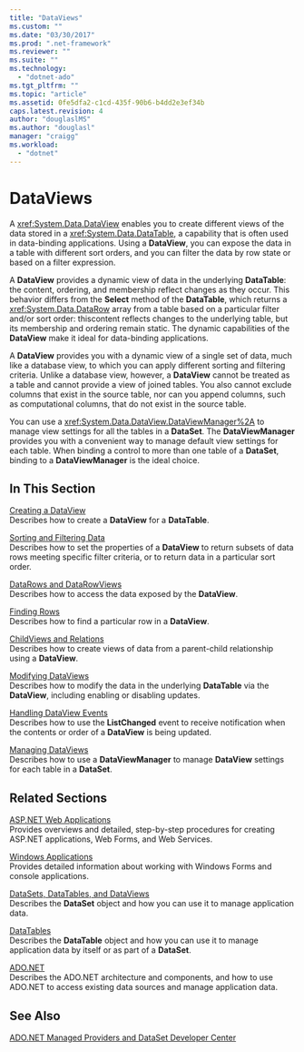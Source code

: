 ```yaml
---
title: "DataViews"
ms.custom: ""
ms.date: "03/30/2017"
ms.prod: ".net-framework"
ms.reviewer: ""
ms.suite: ""
ms.technology: 
  - "dotnet-ado"
ms.tgt_pltfrm: ""
ms.topic: "article"
ms.assetid: 0fe5dfa2-c1cd-435f-90b6-b4dd2e3ef34b
caps.latest.revision: 4
author: "douglaslMS"
ms.author: "douglasl"
manager: "craigg"
ms.workload: 
  - "dotnet"
---
```

# DataViews
A <xref:System.Data.DataView> enables you to create different views of the data stored in a <xref:System.Data.DataTable>, a capability that is often used in data-binding applications. Using a **DataView**, you can expose the data in a table with different sort orders, and you can filter the data by row state or based on a filter expression.  
  
 A **DataView** provides a dynamic view of data in the underlying **DataTable**: the content, ordering, and membership reflect changes as they occur. This behavior differs from the **Select** method of the **DataTable**, which returns a <xref:System.Data.DataRow> array from a table based on a particular filter and/or sort order: thiscontent reflects changes to the underlying table, but its membership and ordering remain static. The dynamic capabilities of the **DataView** make it ideal for data-binding applications.  
  
 A **DataView** provides you with a dynamic view of a single set of data, much like a database view, to which you can apply different sorting and filtering criteria. Unlike a database view, however, a **DataView** cannot be treated as a table and cannot provide a view of joined tables. You also cannot exclude columns that exist in the source table, nor can you append columns, such as computational columns, that do not exist in the source table.  
  
 You can use a <xref:System.Data.DataView.DataViewManager%2A> to manage view settings for all the tables in a **DataSet**. The **DataViewManager** provides you with a convenient way to manage default view settings for each table. When binding a control to more than one table of a **DataSet**, binding to a **DataViewManager** is the ideal choice.  
  
## In This Section  
 [Creating a DataView](../../../../../docs/framework/data/adonet/dataset-datatable-dataview/creating-a-dataview.md)  
 Describes how to create a **DataView** for a **DataTable**.  
  
 [Sorting and Filtering Data](../../../../../docs/framework/data/adonet/dataset-datatable-dataview/sorting-and-filtering-data.md)  
 Describes how to set the properties of a **DataView** to return subsets of data rows meeting specific filter criteria, or to return data in a particular sort order.  
  
 [DataRows and DataRowViews](../../../../../docs/framework/data/adonet/dataset-datatable-dataview/datarows-and-datarowviews.md)  
 Describes how to access the data exposed by the **DataView**.  
  
 [Finding Rows](../../../../../docs/framework/data/adonet/dataset-datatable-dataview/finding-rows.md)  
 Describes how to find a particular row in a **DataView**.  
  
 [ChildViews and Relations](../../../../../docs/framework/data/adonet/dataset-datatable-dataview/childviews-and-relations.md)  
 Describes how to create views of data from a parent-child relationship using a **DataView**.  
  
 [Modifying DataViews](../../../../../docs/framework/data/adonet/dataset-datatable-dataview/modifying-dataviews.md)  
 Describes how to modify the data in the underlying **DataTable** via the **DataView**, including enabling or disabling updates.  
  
 [Handling DataView Events](../../../../../docs/framework/data/adonet/dataset-datatable-dataview/handling-dataview-events.md)  
 Describes how to use the **ListChanged** event to receive notification when the contents or order of a **DataView** is being updated.  
  
 [Managing DataViews](../../../../../docs/framework/data/adonet/dataset-datatable-dataview/managing-dataviews.md)  
 Describes how to use a **DataViewManager** to manage **DataView** settings for each table in a **DataSet**.  
  
## Related Sections  
 [ASP.NET Web Applications](http://msdn.microsoft.com/en-us/a812d7b7-049e-4234-a4c2-6acf690301f6)  
 Provides overviews and detailed, step-by-step procedures for creating ASP.NET applications, Web Forms, and Web Services.  
  
 [Windows Applications](http://msdn.microsoft.com/en-us/a6bb2180-09b1-4738-b9fd-7fb05fc92f23)  
 Provides detailed information about working with Windows Forms and console applications.  
  
 [DataSets, DataTables, and DataViews](../../../../../docs/framework/data/adonet/dataset-datatable-dataview/index.md)  
 Describes the **DataSet** object and how you can use it to manage application data.  
  
 [DataTables](../../../../../docs/framework/data/adonet/dataset-datatable-dataview/datatables.md)  
 Describes the **DataTable** object and how you can use it to manage application data by itself or as part of a **DataSet**.  
  
 [ADO.NET](../../../../../docs/framework/data/adonet/index.md)  
 Describes the ADO.NET architecture and components, and how to use ADO.NET to access existing data sources and manage application data.  
  
## See Also  
 [ADO.NET Managed Providers and DataSet Developer Center](http://go.microsoft.com/fwlink/?LinkId=217917)
